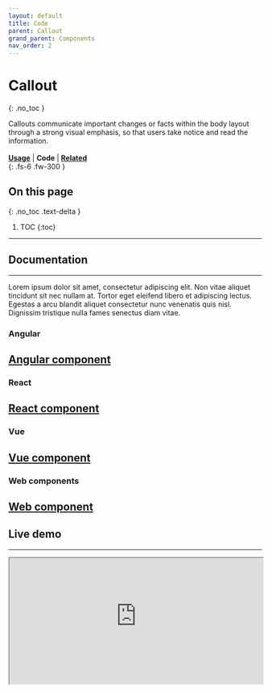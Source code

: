 ```yaml
---
layout: default
title: Code
parent: Callout
grand_parent: Components
nav_order: 2
---
```



# Callout
{: .no_toc }

Callouts communicate important changes or facts within the body layout through a strong visual emphasis, so that users take notice and read the information.
<br><br>
[**Usage**](https://twjeffery.github.io/DIO-test-2/docs/ui-components/callout-usage/) | **Code** | [**Related**](https://twjeffery.github.io/DIO-test-2/docs/ui-components/callout-related/)
<br>
{: .fs-6 .fw-300 }


## On this page
{: .no_toc .text-delta }

1. TOC
{:toc}

---

## Documentation
---
Lorem ipsum dolor sit amet, consectetur adipiscing elit. Non vitae aliquet tincidunt sit nec nullam at. Tortor eget eleifend libero et adipiscing lectus. Egestas a arcu blandit aliquet consectetur nunc venenatis quis nisl. Dignissim tristique nulla fames senectus diam vitae.

### Angular
[Angular component]()
---
### React
[React component]()
---
### Vue
[Vue component]()
---
### Web components
[Web component]()
---

## Live demo
---
<div>
<iframe
  width="100%"
  height="250"
src="https://ui-components.alpha.alberta.ca/react/iframe.html?id=react-components-callout--variants" markdown="block" />
</div>
